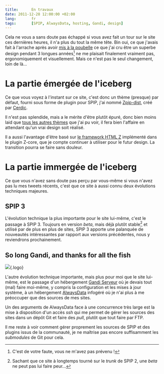 ```yaml
---
title:      En travaux
date: 2011-12-28 12:00:00 +02:00
lang:       fr
tags:       [SPIP, AlwaysData, hosting, Gandi, design]
---
```


Cela ne vous a sans doute pas échappé si vous avez fait un tour sur le site ces dernières heures, il n'a plus du tout la même tête. Bin oui, ce que j'avais fait à l'arrache après avoir [mis à la poubelle](/2011/01/le-design-de-gastero-prod-est-il-a-jeter-a-la-poubelle.html) ce que j'ai cru être un superbe design pendant 3 longues années[^moche] ne me plaisait finalement vraiment pas, ergonomiquement et visuellement. Mais ce n'est pas le seul changement, loin de là…

[^moche]: C'est de votre faute, vous ne m'avez pas prévenu !

# La partie émergée de l'iceberg

Ce que vous voyez à l'instant sur ce site, c'est donc un thème (presque) par défaut, fourni sous forme de plugin pour SPIP, j'ai nommé [Zpip-dist](http://plugins.spip.net/plugin600.html), créé par [Cerdic](https://twitter.com/GusLeLapin).

Il n'est pas splendide, mais a le mérite d'être plutôt épuré, donc bien moins laid que [tous les autres thèmes](http://www.spip-contrib.net/SPIP-Zen-Garden) que j'ai pu voir, il fera bien l'affaire en attendant qu'un vrai design soit réalisé.

Il a aussi l'avantage d'être basé sur [le framework HTML Z](http://www.yterium.net/Un-framework-HTML-est-il-possible) implémenté dans le plugin Z-core, que je compte continuer à utiliser pour le futur design. La transition pourra se faire sans douleur.

# La partie immergée de l'iceberg

Ce que vous n'avez sans doute pas perçu par vous-même si vous n'avez pas lu mes tweets récents, c'est que ce site à aussi connu deux évolutions techniques majeures.

## SPIP 3

L'évolution technique la plus importante pour le site lui-même, c'est le passage à SPIP 3. Toujours en version *beta*, mais déjà plutôt stable[^stable] et utilisé par de plus en plus de sites, SPIP 3 apporte une palanquée de nouveautés intéressantes par rapport aux versions précédentes, nous y reviendrons prochainement.

## So long Gandi, and thanks for all the fish

![](/assets/logos/alwaysdata.png){.logo}

L'autre évolution technique importante, mais plus pour moi que le site lui-même, est le passage d'un hébergement [Gandi Serveur](https://www.gandi.net/hebergement/serveur) où je devais tout (mal) faire moi-même, y compris la configuration et les mises à jour système, à un hébergement [AlwaysData](http://nho.io/alwaysdata) infogéré où je n'ai plus à me préoccuper que des sources de mes sites.

Un des arguments de AlwaysData face à une concurrence très large est la mise à disposition d'un accès *ssh* qui me permet de gérer les sources des sites dans un dépôt Git et faire des *pull*, plutôt que tout faire par FTP.

Il me reste à voir comment gérer proprement les sources de SPIP et des plugins issus de la communauté, je ne maîtrise pas encore suffisamment les *submodules* de Git pour cela.

[^stable]: Sachant que ce site à longtemps tourné sur le *trunk* de SPIP 2, une *beta* ne peut pas lui faire peur…
